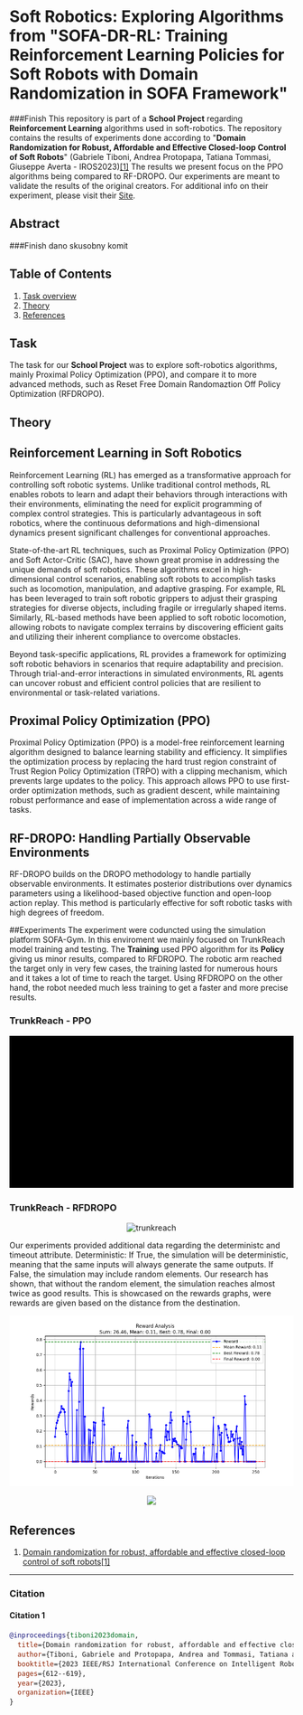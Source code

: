 # Soft Robotics: Exploring Algorithms from "**SOFA-DR-RL: Training Reinforcement Learning Policies for Soft Robots with Domain Randomization in SOFA Framework**"
###Finish
This repository is part of a **School Project** regarding **Reinforcement Learning** algorithms used in soft-robotics. The repository contains the results of experiments done according to "**Domain Randomization for Robust, Affordable and Effective Closed-loop Control of Soft Robots**" (Gabriele Tiboni, Andrea Protopapa, Tatiana Tommasi, Giuseppe Averta - IROS2023)[[1]](#citation-1) The results we present focus on the PPO algorithms being compared to RF-DROPO. Our experiments are meant to validate the results of the original creators. For additional info on their experiment, please visit their [Site](https://github.com/andreaprotopapa/sofa-dr-rl).
## Abstract
###Finish dano skusobny komit

## Table of Contents
1. [Task overview](#task)
1. [Theory](#theory)
2. [References](#references)

## Task
The task for our **School Project** was to explore soft-robotics algorithms, mainly Proximal Policy Optimization (PPO), and compare it to more advanced methods, such as Reset Free Domain Randomaztion Off Policy Optimization (RFDROPO). 

## Theory
## Reinforcement Learning in Soft Robotics

Reinforcement Learning (RL) has emerged as a transformative approach for controlling soft robotic systems. Unlike traditional control methods, RL enables robots to learn and adapt their behaviors through interactions with their environments, eliminating the need for explicit programming of complex control strategies. This is particularly advantageous in soft robotics, where the continuous deformations and high-dimensional dynamics present significant challenges for conventional approaches.

State-of-the-art RL techniques, such as Proximal Policy Optimization (PPO) and Soft Actor-Critic (SAC), have shown great promise in addressing the unique demands of soft robotics. These algorithms excel in high-dimensional control scenarios, enabling soft robots to accomplish tasks such as locomotion, manipulation, and adaptive grasping. For example, RL has been leveraged to train soft robotic grippers to adjust their grasping strategies for diverse objects, including fragile or irregularly shaped items. Similarly, RL-based methods have been applied to soft robotic locomotion, allowing robots to navigate complex terrains by discovering efficient gaits and utilizing their inherent compliance to overcome obstacles.

Beyond task-specific applications, RL provides a framework for optimizing soft robotic behaviors in scenarios that require adaptability and precision. Through trial-and-error interactions in simulated environments, RL agents can uncover robust and efficient control policies that are resilient to environmental or task-related variations.

## Proximal Policy Optimization (PPO)

Proximal Policy Optimization (PPO) is a model-free reinforcement learning algorithm designed to balance learning stability and efficiency. It simplifies the optimization process by replacing the hard trust region constraint of Trust Region Policy Optimization (TRPO) with a clipping mechanism, which prevents large updates to the policy. This approach allows PPO to use first-order optimization methods, such as gradient descent, while maintaining robust performance and ease of implementation across a wide range of tasks.

## RF-DROPO: Handling Partially Observable Environments

RF-DROPO builds on the DROPO methodology to handle partially observable environments. It estimates posterior distributions over dynamics parameters using a likelihood-based objective function and open-loop action replay. This method is particularly effective for soft robotic tasks with high degrees of freedom.

##Experiments
The experiment were coduncted using the simulation platform SOFA-Gym. In this enviroment we mainly focused on TrunkReach model training and testing. The **Training** used PPO algorithm for its **Policy** giving us minor results, compared to RFDROPO. The robotic arm reached the target only in very few cases, the training lasted for numerous hours and it takes a lot of time to reach the target. Using RFDROPO on the other hand, the robot needed much less training to get a faster and more precise results. 

### TrunkReach - PPO

<p align="center">
<img src=https://github.com/jakub-spisak/softrobotics_algorithms/blob/main/repo_assets/ppo_video.gif/>
</p>

### TrunkReach - RFDROPO

<p align="center">
  <img src=https://github.com/andreaprotopapa/sofa-dr-rl/assets/44071949/47170f5d-9b51-48db-9f42-0e61ff083476 alt="trunkreach" width="400"/>
</p>

Our experiments provided additional data regarding the deterministc and timeout attribute. Deterministic: If True, the simulation will be deterministic, meaning that the same inputs will always generate the same outputs. If False, the simulation may include random elements. Our research has shown, that without the random element, the simulation reaches almost twice as good results. This is showcased on the rewards graphs, were rewards are given based on the distance from the destination.

<p align="center">
<img src=https://github.com/jakub-spisak/softrobotics_algorithms/blob/main/repo_assets/reward_analysis_deterministic-false_sf-5_dt-0.04_timeout-10_.png/>
</p>

<p align="center">
<img src=https://github.com/jakub-spisak/softrobotics_algorithms/blob/main/repo_assets/reward_analysis_deterministic-true_sf-5_dt-0.04_timeout-10_.png/>
</p>

## References
1. [Domain randomization for robust, affordable and effective closed-loop control of soft robots](https://arxiv.org/pdf/2303.04136)[[1]](#citation-1)
---

### Citation

#### Citation 1
```bibtex
@inproceedings{tiboni2023domain,
  title={Domain randomization for robust, affordable and effective closed-loop control of soft robots},
  author={Tiboni, Gabriele and Protopapa, Andrea and Tommasi, Tatiana and Averta, Giuseppe},
  booktitle={2023 IEEE/RSJ International Conference on Intelligent Robots and Systems (IROS)},
  pages={612--619},
  year={2023},
  organization={IEEE}
}
```
